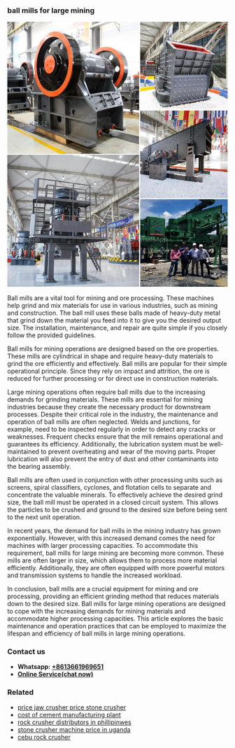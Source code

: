 <h3>ball mills for large mining</h3><img src='1706767828.jpg' alt=''><p>Ball mills are a vital tool for mining and ore processing. These machines help grind and mix materials for use in various industries, such as mining and construction. The ball mill uses these balls made of heavy-duty metal that grind down the material you feed into it to give you the desired output size. The installation, maintenance, and repair are quite simple if you closely follow the provided guidelines.</p><p>Ball mills for mining operations are designed based on the ore properties. These mills are cylindrical in shape and require heavy-duty materials to grind the ore efficiently and effectively. Ball mills are popular for their simple operational principle. Since they rely on impact and attrition, the ore is reduced for further processing or for direct use in construction materials.</p><p>Large mining operations often require ball mills due to the increasing demands for grinding materials. These mills are essential for mining industries because they create the necessary product for downstream processes. Despite their critical role in the industry, the maintenance and operation of ball mills are often neglected. Welds and junctions, for example, need to be inspected regularly in order to detect any cracks or weaknesses. Frequent checks ensure that the mill remains operational and guarantees its efficiency. Additionally, the lubrication system must be well-maintained to prevent overheating and wear of the moving parts. Proper lubrication will also prevent the entry of dust and other contaminants into the bearing assembly.</p><p>Ball mills are often used in conjunction with other processing units such as screens, spiral classifiers, cyclones, and flotation cells to separate and concentrate the valuable minerals. To effectively achieve the desired grind size, the ball mill must be operated in a closed circuit system. This allows the particles to be crushed and ground to the desired size before being sent to the next unit operation.</p><p>In recent years, the demand for ball mills in the mining industry has grown exponentially. However, with this increased demand comes the need for machines with larger processing capacities. To accommodate this requirement, ball mills for large mining are becoming more common. These mills are often larger in size, which allows them to process more material efficiently. Additionally, they are often equipped with more powerful motors and transmission systems to handle the increased workload.</p><p>In conclusion, ball mills are a crucial equipment for mining and ore processing, providing an efficient grinding method that reduces materials down to the desired size. Ball mills for large mining operations are designed to cope with the increasing demands for mining materials and accommodate higher processing capacities. This article explores the basic maintenance and operation practices that can be employed to maximize the lifespan and efficiency of ball mills in large mining operations.</p><h3>Contact us</h3><ul><li><strong>Whatsapp:&nbsp;<a href="https://wa.me/8613661969651">+8613661969651</a></strong></li><li><a href="https://swt.shibang-china.com/?git&amp;zhl&amp;ball mills for large mining"><strong>Online Service(chat now)</strong></a></li></ul><h3>Related</h3><ul><li><a href='price jaw crusher price stone crusher.md'>price jaw crusher price stone crusher</a></li><li><a href='cost of cement manufacturing plant.md'>cost of cement manufacturing plant</a></li><li><a href='rock crusher distributors in phillipinwes.md'>rock crusher distributors in phillipinwes</a></li><li><a href='stone crusher machine price in uganda.md'>stone crusher machine price in uganda</a></li><li><a href='cebu rock crusher.md'>cebu rock crusher</a></li></ul>